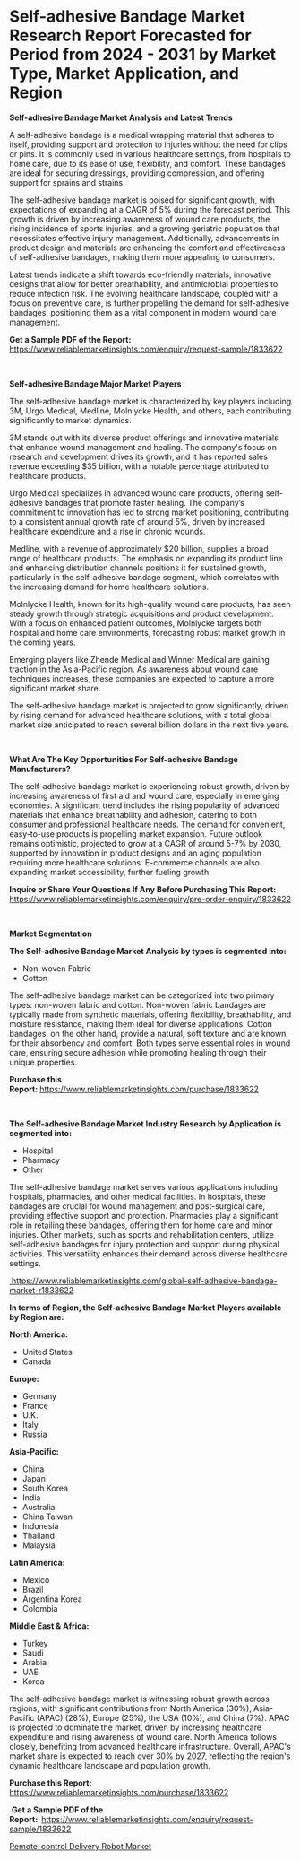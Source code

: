 <p><h1>Self-adhesive Bandage Market Research Report Forecasted for Period from 2024 -  2031 by Market Type, Market Application, and Region</h1></p><p><strong>Self-adhesive Bandage Market Analysis and Latest Trends</strong></p>
<p><p>A self-adhesive bandage is a medical wrapping material that adheres to itself, providing support and protection to injuries without the need for clips or pins. It is commonly used in various healthcare settings, from hospitals to home care, due to its ease of use, flexibility, and comfort. These bandages are ideal for securing dressings, providing compression, and offering support for sprains and strains.</p><p>The self-adhesive bandage market is poised for significant growth, with expectations of expanding at a CAGR of 5% during the forecast period. This growth is driven by increasing awareness of wound care products, the rising incidence of sports injuries, and a growing geriatric population that necessitates effective injury management. Additionally, advancements in product design and materials are enhancing the comfort and effectiveness of self-adhesive bandages, making them more appealing to consumers.</p><p>Latest trends indicate a shift towards eco-friendly materials, innovative designs that allow for better breathability, and antimicrobial properties to reduce infection risk. The evolving healthcare landscape, coupled with a focus on preventive care, is further propelling the demand for self-adhesive bandages, positioning them as a vital component in modern wound care management.</p></p>
<p><strong>Get a Sample PDF of the Report:&nbsp;</strong> <a href="https://www.reliablemarketinsights.com/enquiry/request-sample/1833622?utm_campaign=1894&utm_medium=2&utm_source=Github&utm_content=ia&utm_term=01012025&utm_id=self-adhesive-bandage">https://www.reliablemarketinsights.com/enquiry/request-sample/1833622</a></p>
<p>&nbsp;</p>
<p><strong>Self-adhesive Bandage Major Market Players</strong></p>
<p><p>The self-adhesive bandage market is characterized by key players including 3M, Urgo Medical, Medline, Molnlycke Health, and others, each contributing significantly to market dynamics. </p><p>3M stands out with its diverse product offerings and innovative materials that enhance wound management and healing. The company's focus on research and development drives its growth, and it has reported sales revenue exceeding $35 billion, with a notable percentage attributed to healthcare products.</p><p>Urgo Medical specializes in advanced wound care products, offering self-adhesive bandages that promote faster healing. The company’s commitment to innovation has led to strong market positioning, contributing to a consistent annual growth rate of around 5%, driven by increased healthcare expenditure and a rise in chronic wounds.</p><p>Medline, with a revenue of approximately $20 billion, supplies a broad range of healthcare products. The emphasis on expanding its product line and enhancing distribution channels positions it for sustained growth, particularly in the self-adhesive bandage segment, which correlates with the increasing demand for home healthcare solutions.</p><p>Molnlycke Health, known for its high-quality wound care products, has seen steady growth through strategic acquisitions and product development. With a focus on enhanced patient outcomes, Molnlycke targets both hospital and home care environments, forecasting robust market growth in the coming years.</p><p>Emerging players like Zhende Medical and Winner Medical are gaining traction in the Asia-Pacific region. As awareness about wound care techniques increases, these companies are expected to capture a more significant market share.</p><p>The self-adhesive bandage market is projected to grow significantly, driven by rising demand for advanced healthcare solutions, with a total global market size anticipated to reach several billion dollars in the next five years.</p></p>
<p>&nbsp;</p>
<p><strong>What Are The Key Opportunities For Self-adhesive Bandage Manufacturers?</strong></p>
<p><p>The self-adhesive bandage market is experiencing robust growth, driven by increasing awareness of first aid and wound care, especially in emerging economies. A significant trend includes the rising popularity of advanced materials that enhance breathability and adhesion, catering to both consumer and professional healthcare needs. The demand for convenient, easy-to-use products is propelling market expansion. Future outlook remains optimistic, projected to grow at a CAGR of around 5-7% by 2030, supported by innovation in product designs and an aging population requiring more healthcare solutions. E-commerce channels are also expanding market accessibility, further fueling growth.</p></p>
<p><strong>Inquire or Share Your Questions If Any Before Purchasing This Report:</strong> <a href="https://www.reliablemarketinsights.com/enquiry/pre-order-enquiry/1833622?utm_campaign=1894&utm_medium=2&utm_source=Github&utm_content=ia&utm_term=01012025&utm_id=self-adhesive-bandage">https://www.reliablemarketinsights.com/enquiry/pre-order-enquiry/1833622</a></p>
<p>&nbsp;</p>
<p><strong>Market Segmentation</strong></p>
<p><strong>The Self-adhesive Bandage Market Analysis by types is segmented into:</strong></p>
<p><ul><li>Non-woven Fabric</li><li>Cotton</li></ul></p>
<p><p>The self-adhesive bandage market can be categorized into two primary types: non-woven fabric and cotton. Non-woven fabric bandages are typically made from synthetic materials, offering flexibility, breathability, and moisture resistance, making them ideal for diverse applications. Cotton bandages, on the other hand, provide a natural, soft texture and are known for their absorbency and comfort. Both types serve essential roles in wound care, ensuring secure adhesion while promoting healing through their unique properties.</p></p>
<p><strong>Purchase this Report:&nbsp;</strong><a href="https://www.reliablemarketinsights.com/purchase/1833622?utm_campaign=1894&utm_medium=2&utm_source=Github&utm_content=ia&utm_term=01012025&utm_id=self-adhesive-bandage">https://www.reliablemarketinsights.com/purchase/1833622</a></p>
<p>&nbsp;</p>
<p><strong>The Self-adhesive Bandage Market Industry Research by Application is segmented into:</strong></p>
<p><ul><li>Hospital</li><li>Pharmacy</li><li>Other</li></ul></p>
<p><p>The self-adhesive bandage market serves various applications including hospitals, pharmacies, and other medical facilities. In hospitals, these bandages are crucial for wound management and post-surgical care, providing effective support and protection. Pharmacies play a significant role in retailing these bandages, offering them for home care and minor injuries. Other markets, such as sports and rehabilitation centers, utilize self-adhesive bandages for injury protection and support during physical activities. This versatility enhances their demand across diverse healthcare settings.</p></p>
<p><a href="https://www.reliablemarketinsights.com/global-self-adhesive-bandage-market-r1833622?utm_campaign=1894&utm_medium=2&utm_source=Github&utm_content=ia&utm_term=01012025&utm_id=self-adhesive-bandage">&nbsp;https://www.reliablemarketinsights.com/global-self-adhesive-bandage-market-r1833622</a></p>
<p><strong>In terms of Region, the Self-adhesive Bandage Market Players available by Region are:</strong></p>
<p>
    <p> <strong> North America: </strong>
        <ul>
            <li>United States</li>
            <li>Canada</li>
        </ul>
        </p> 
    <p> <strong> Europe: </strong>
        <ul>
            <li>Germany</li>
            <li>France</li>
            <li>U.K.</li>
            <li>Italy</li>
            <li>Russia</li>
        </ul>
        </p> 
    <p> <strong> Asia-Pacific: </strong>
        <ul>
            <li>China</li>
            <li>Japan</li>
            <li>South Korea</li>
            <li>India</li>
            <li>Australia</li>
            <li>China Taiwan</li>
            <li>Indonesia</li>
            <li>Thailand</li>
            <li>Malaysia</li>
        </ul>
        </p> 
    <p> <strong> Latin America: </strong>
        <ul>
            <li>Mexico</li>
            <li>Brazil</li>
            <li>Argentina Korea</li>
            <li>Colombia</li>
        </ul>
        </p> 
    <p> <strong> Middle East & Africa: </strong>
        <ul>
            <li>Turkey</li>
            <li>Saudi</li>
            <li>Arabia</li>
            <li>UAE</li>
            <li>Korea</li>
        </ul>
    </p>
    </p>
<p><p>The self-adhesive bandage market is witnessing robust growth across regions, with significant contributions from North America (30%), Asia-Pacific (APAC) (28%), Europe (25%), the USA (10%), and China (7%). APAC is projected to dominate the market, driven by increasing healthcare expenditure and rising awareness of wound care. North America follows closely, benefiting from advanced healthcare infrastructure. Overall, APAC's market share is expected to reach over 30% by 2027, reflecting the region's dynamic healthcare landscape and population growth.</p></p>
<p><strong>Purchase this Report: </strong><a href="https://www.reliablemarketinsights.com/purchase/1833622?utm_campaign=1894&utm_medium=2&utm_source=Github&utm_content=ia&utm_term=01012025&utm_id=self-adhesive-bandage">https://www.reliablemarketinsights.com/purchase/1833622</a></p>
<p>&nbsp;<strong>Get a Sample PDF of the Report:&nbsp;&nbsp;</strong><a href="https://www.reliablemarketinsights.com/enquiry/request-sample/1833622?utm_campaign=1894&utm_medium=2&utm_source=Github&utm_content=ia&utm_term=01012025&utm_id=self-adhesive-bandage">https://www.reliablemarketinsights.com/enquiry/request-sample/1833622</a></p>
<p><strong></strong></p>
<p><p><a href="https://github.com/marloy8/Market-Research-Report-List-6/blob/main/remote-control-delivery-robot-market.md?utm_campaign=1894&utm_medium=2&utm_source=Github&utm_content=ia&utm_term=01012025&utm_id=self-adhesive-bandage">Remote-control Delivery Robot Market</a></p></p>